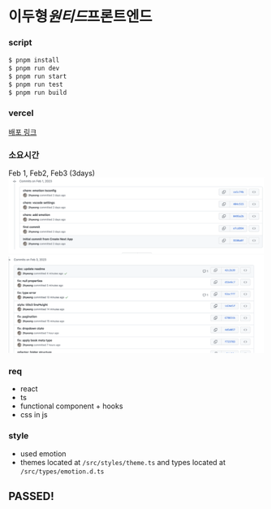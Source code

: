 # 이두형*원티드*프론트엔드

### script

```
$ pnpm install
$ pnpm run dev
$ pnpm run start
$ pnpm run test
$ pnpm run build
```

### vercel

[배포 링크](https://ctest.vercel.app/)

### 소요시간

Feb 1, Feb2, Feb3 (3days)
![start](/public/commit1.png)
![end](/public/commit2.png)

### req

- react
- ts
- functional component + hooks
- css in js

### style

- used emotion
- themes located at `/src/styles/theme.ts` and types located at `/src/types/emotion.d.ts`

## PASSED!
